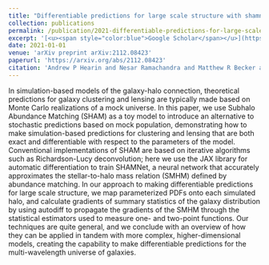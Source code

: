 ```yaml
---
title: "Differentiable predictions for large scale structure with shamnet"
collection: publications
permalink: /publication/2021-differentiable-predictions-for-large-scale-structu
excerpt: '[<u><span style="color:blue">Google Scholar</span></u>](https://scholar.google.com/scholar?q=Differentiable+predictions+for+large+scale+structure+with+shamnet)'
date: 2021-01-01
venue: 'arXiv preprint arXiv:2112.08423'
paperurl: 'https://arxiv.org/abs/2112.08423'
citation: 'Andrew P Hearin and Nesar Ramachandra and Matthew R Becker and Joseph DeRose (2021). "Differentiable predictions for large scale structure with shamnet". arXiv preprint arXiv:2112.08423.'
---
```


In simulation-based models of the galaxy-halo connection, theoretical predictions for galaxy clustering and lensing are typically made based on Monte Carlo realizations of a mock universe. In this paper, we use Subhalo Abundance Matching (SHAM) as a toy model to introduce an alternative to stochastic predictions based on mock population, demonstrating how to make simulation-based predictions for clustering and lensing that are both exact and differentiable with respect to the parameters of the model. Conventional implementations of SHAM are based on iterative algorithms such as Richardson-Lucy deconvolution; here we use the JAX library for automatic differentiation to train SHAMNet, a neural network that accurately approximates the stellar-to-halo mass relation (SMHM) defined by abundance matching. In our approach to making differentiable predictions for large scale structure, we map parameterized PDFs onto each simulated halo, and calculate gradients of summary statistics of the galaxy distribution by using autodiff to propagate the gradients of the SMHM through the statistical estimators used to measure one- and two-point functions. Our techniques are quite general, and we conclude with an overview of how they can be applied in tandem with more complex, higher-dimensional models, creating the capability to make differentiable predictions for the multi-wavelength universe of galaxies.
